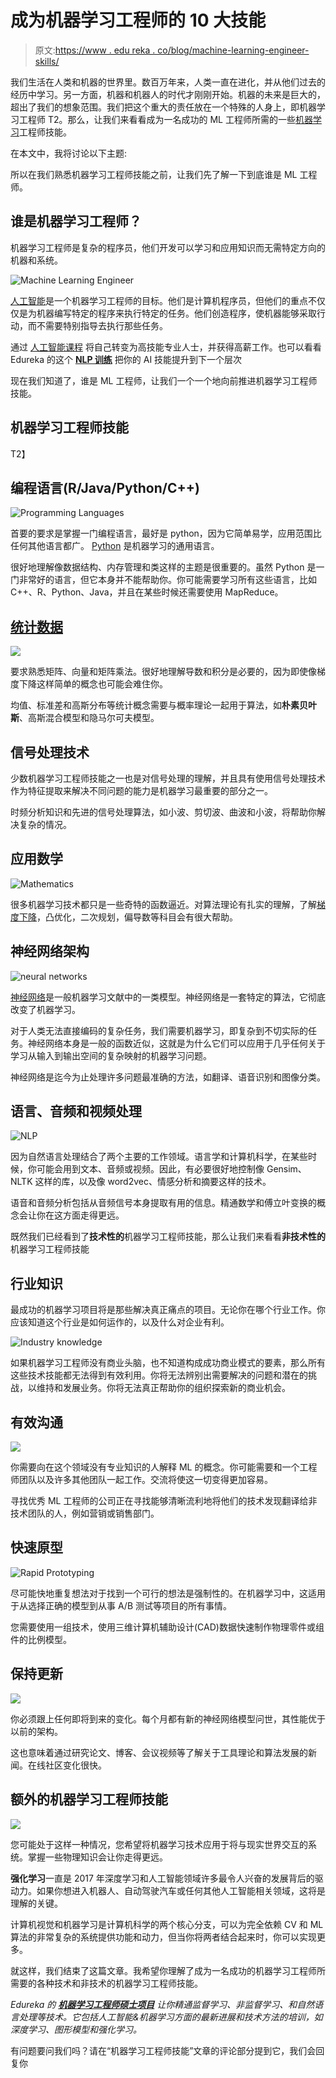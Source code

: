 # 成为机器学习工程师的 10 大技能

> 原文:[https://www . edu reka . co/blog/machine-learning-engineer-skills/](https://www.edureka.co/blog/machine-learning-engineer-skills/)

我们生活在人类和机器的世界里。数百万年来，人类一直在进化，并从他们过去的经历中学习。另一方面，机器和机器人的时代才刚刚开始。机器的未来是巨大的，超出了我们的想象范围。我们把这个重大的责任放在一个特殊的人身上，即机器学习工程师 T2。那么，让我们来看看成为一名成功的 ML 工程师所需的一些[机器学习](https://www.edureka.co/blog/what-is-machine-learning/)工程师技能。

在本文中，我将讨论以下主题:

所以在我们熟悉机器学习工程师技能之前，让我们先了解一下到底谁是 ML 工程师。

## 谁是机器学习工程师？

机器学习工程师是复杂的程序员，他们开发可以学习和应用知识而无需特定方向的机器和系统。

![Machine Learning Engineer](../Images/135742e76e6aacbacd83cc0af5a1c7db.png)

[人工智能](https://www.edureka.co/blog/what-is-artificial-intelligence)是一个机器学习工程师的目标。他们是计算机程序员，但他们的重点不仅仅是为机器编写特定的程序来执行特定的任务。他们创造程序，使机器能够采取行动，而不需要特别指导去执行那些任务。

通过 [人工智能课程](https://www.edureka.co/executive-programs/machine-learning-and-ai) 将自己转变为高技能专业人士，并获得高薪工作。也可以看看 Edureka 的这个 [**NLP 训练**](https://www.edureka.co/python-natural-language-processing-course) 把你的 AI 技能提升到下一个层次

现在我们知道了，谁是 ML 工程师，让我们一个一个地向前推进机器学习工程师技能。

## 机器学习工程师技能

T2】

## 编程语言(R/Java/Python/C++)

![Programming Languages](../Images/0479b280896c53cf601a16de5ac49a91.png)

首要的要求是掌握一门编程语言，最好是 python，因为它简单易学，应用范围比任何其他语言都广。 [Python](https://www.edureka.co/blog/videos/python-programming/) 是机器学习的通用语言。

很好地理解像数据结构、内存管理和类这样的主题是很重要的。虽然 Python 是一门非常好的语言，但它本身并不能帮助你。你可能需要学习所有这些语言，比如 C++、R、Python、Java，并且在某些时候还需要使用 MapReduce。

## [统计数据](https://www.edureka.co/blog/statistical-modeling-in-business-analytics-with-r/)

![](../Images/ac24739056a34704ffff7364cd206de5.png)

要求熟悉矩阵、向量和矩阵乘法。很好地理解导数和积分是必要的，因为即使像梯度下降这样简单的概念也可能会难住你。

均值、标准差和高斯分布等统计概念需要与概率理论一起用于算法，如**朴素贝叶斯**、高斯混合模型和隐马尔可夫模型。

## 信号处理技术

少数机器学习工程师技能之一也是对信号处理的理解，并且具有使用信号处理技术作为特征提取来解决不同问题的能力是机器学习最重要的部分之一。

时频分析知识和先进的信号处理算法，如小波、剪切波、曲波和小波，将帮助你解决复杂的情况。

## 应用数学

![Mathematics](../Images/96db2da5fcdb566ed9f6a895c4435724.png)

很多机器学习技术都只是一些奇特的函数逼近。对算法理论有扎实的理解，了解[梯度下降](https://www.edureka.co/blog/tensorflow-tutorial/)，凸优化，二次规划，偏导数等科目会有很大帮助。

## 神经网络架构

![neural networks](../Images/4e2bca17cb05183f99b354c63a1811fc.png)

[神经网络](https://www.edureka.co/blog/neural-network-tutorial/)是一般机器学习文献中的一类模型。神经网络是一套特定的算法，它彻底改变了机器学习。

对于人类无法直接编码的复杂任务，我们需要机器学习，即复杂到不切实际的任务。神经网络本身是一般的函数近似，这就是为什么它们可以应用于几乎任何关于学习从输入到输出空间的复杂映射的机器学习问题。

神经网络是迄今为止处理许多问题最准确的方法，如翻译、语音识别和图像分类。

## 语言、音频和视频处理

![NLP](../Images/b3f024894240939ad4f923e3c0992400.png)

因为自然语言处理结合了两个主要的工作领域。语言学和计算机科学，在某些时候，你可能会用到文本、音频或视频。因此，有必要很好地控制像 Gensim、NLTK 这样的库，以及像 word2vec、情感分析和摘要这样的技术。

语音和音频分析包括从音频信号本身提取有用的信息。精通数学和傅立叶变换的概念会让你在这方面走得更远。

既然我们已经看到了**技术性的**机器学习工程师技能，那么让我们来看看**非技术性的**机器学习工程师技能

## 行业知识

最成功的机器学习项目将是那些解决真正痛点的项目。无论你在哪个行业工作。你应该知道这个行业是如何运作的，以及什么对企业有利。

![Industry knowledge](../Images/74dbd87643b04f05f5fea2bf73cff011.png)

如果机器学习工程师没有商业头脑，也不知道构成成功商业模式的要素，那么所有这些技术技能都无法得到有效利用。你将无法辨别出需要解决的问题和潜在的挑战，以维持和发展业务。你将无法真正帮助你的组织探索新的商业机会。

## 有效沟通

![](../Images/2b22f5b8f4921b751a80c184617073a3.png)

你需要向在这个领域没有专业知识的人解释 ML 的概念。你可能需要和一个工程师团队以及许多其他团队一起工作。交流将使这一切变得更加容易。

寻找优秀 ML 工程师的公司正在寻找能够清晰流利地将他们的技术发现翻译给非技术团队的人，例如营销或销售部门。

## 快速原型

![Rapid Prototyping](../Images/95d25c8b86c05ebafe2be3d07e5b82ac.png)

尽可能快地重复想法对于找到一个可行的想法是强制性的。在机器学习中，这适用于从选择正确的模型到从事 A/B 测试等项目的所有事情。

您需要使用一组技术，使用三维计算机辅助设计(CAD)数据快速制作物理零件或组件的比例模型。

## 保持更新

![](../Images/6c098ea7f99dddab77a60b5623195b11.png)

你必须跟上任何即将到来的变化。每个月都有新的神经网络模型问世，其性能优于以前的架构。

这也意味着通过研究论文、博客、会议视频等了解关于工具理论和算法发展的新闻。在线社区变化很快。

## 额外的机器学习工程师技能

![](../Images/450274e96f09d2ac883b4d9a1a6f2fa4.png)

您可能处于这样一种情况，您希望将机器学习技术应用于将与现实世界交互的系统。掌握一些物理知识会让你走得更远。

**强化学习**一直是 2017 年深度学习和人工智能领域许多最令人兴奋的发展背后的驱动力。如果你想进入机器人、自动驾驶汽车或任何其他人工智能相关领域，这将是理解的关键。

计算机视觉和机器学习是计算机科学的两个核心分支，可以为完全依赖 CV 和 ML 算法的非常复杂的系统提供功能和动力，但当你将两者结合起来时，你可以实现更多。

就这样，我们结束了这篇文章。我希望你理解了成为一名成功的机器学习工程师所需要的各种技术和非技术的机器学习工程师技能。

*Edureka 的 [**机器学习工程师硕士项目**](https://www.edureka.co/masters-program/machine-learning-engineer-training) 让你精通监督学习、非监督学习、*和*自然语言处理等技术。它包括人工智能&机器学习方面的最新进展和技术方法的培训，如深度学习、图形模型和强化学习。*

有问题要问我们吗？请在“机器学习工程师技能”文章的评论部分提到它，我们会回复你